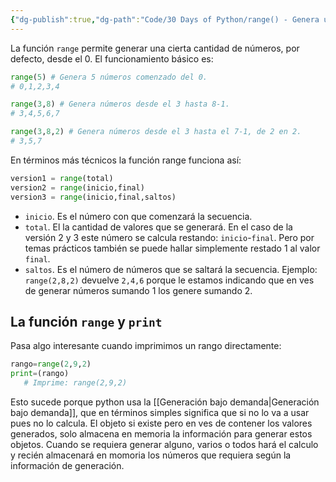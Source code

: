 ```yaml
---
{"dg-publish":true,"dg-path":"Code/30 Days of Python/range() - Genera una secuencia de números.md","permalink":"/code/30-days-of-python/range-genera-una-secuencia-de-numeros/","created":"2024-07-16T18:25","updated":"2024-07-16T18:25"}
---
```


La función `range` permite generar una cierta cantidad de números, por defecto, desde el 0. El funcionamiento básico es:
```py
range(5) # Genera 5 números comenzado del 0.
# 0,1,2,3,4

range(3,8) # Genera números desde el 3 hasta 8-1.
# 3,4,5,6,7

range(3,8,2) # Genera números desde el 3 hasta el 7-1, de 2 en 2.
# 3,5,7
```

En términos más técnicos la función range funciona así:
```py
version1 = range(total)
version2 = range(inicio,final)
version3 = range(inicio,final,saltos)
```
- `inicio`. Es el número con que comenzará la secuencia.
- `total`. El la cantidad de valores que se generará. En el caso de la versión 2 y 3 este número se calcula restando: `inicio`-`final`. Pero por temas prácticos también se puede hallar simplemente restado 1 al valor `final`.
- `saltos`. Es el número de números que se saltará la secuencia. Ejemplo: `range(2,8,2)` devuelve `2,4,6` porque le estamos indicando que en ves de generar números sumando 1 los genere sumando 2. 

## La función `range` y `print`

Pasa algo interesante cuando imprimimos un rango directamente:
```py
rango=range(2,9,2)
print=(rango)
   # Imprime: range(2,9,2)
```

Esto sucede porque python usa la [[Generación bajo demanda\|Generación bajo demanda]], que en términos simples significa que si no lo va a usar pues no lo calcula. El objeto si existe pero en ves de contener los valores generados, solo almacena en memoria la información para generar estos objetos. Cuando se requiera generar alguno, varios o todos hará el calculo y recién almacenará en momoria los números que requiera según la información de generación.